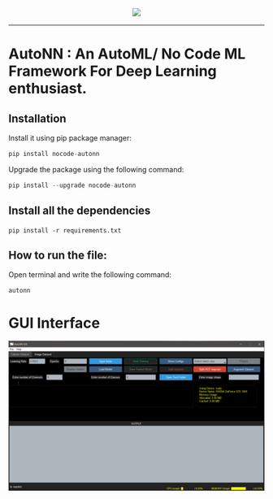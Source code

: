 <p align="center">
 <a href="https://pypi.org/project/nocode-autonn/2.0.0/"> <img src="https://user-images.githubusercontent.com/55054089/190849404-ac47a467-3f66-48af-a037-177938230c4b.png" />
</p></a>

***
# AutoNN : An AutoML/ No Code ML Framework For Deep Learning enthusiast.

## Installation

Install it using pip package manager:
```python
pip install nocode-autonn
```

Upgrade the package using the following command:
```python
pip install --upgrade nocode-autonn
```

## Install all the dependencies 

```
pip install -r requirements.txt
```
## How to run the file:

Open terminal and write the following command:
```
autonn
```
# GUI Interface

![The GUI interface](./docs/docs/gui/screenshots/1.png)
